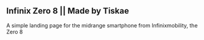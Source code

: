 ## Infinix Zero 8 || Made by Tiskae

A simple landing page for the midrange smartphone from Infinixmobility, the Zero 8
